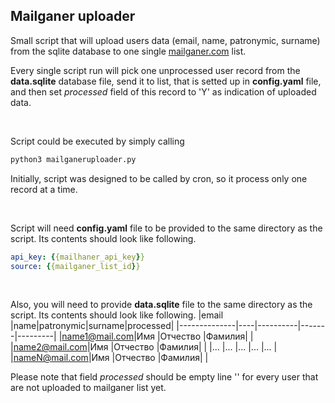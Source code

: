 ## Mailganer uploader

Small script that will upload users data (email, name, patronymic, surname) from the sqlite database to one single [mailganer.com]([https://link](https://mailganer.com/)) list.

Every single script run will pick one unprocessed user record from the **data.sqlite** database file, send it to list, that is setted up in **config.yaml** file, and then set *processed* field of this record to 'Y' as indication of uploaded data.

<br>

Script could be executed by simply calling
```bash
python3 mailganeruploader.py
```
Initially, script was designed to be called by cron, so it process only one record at a time.

<br>

Script will need **config.yaml** file to be provided to the same directory as the script. Its contents should look like following.
```yaml
api_key: {{mailhaner_api_key}}
source: {{mailganer_list_id}}
```

<br>

Also, you will need to provide **data.sqlite** file to the same directory as the script. Its contents should look like following.
|email         |name|patronymic|surname|processed|
|--------------|----|----------|-------|---------|
|name1@mail.com|Имя |Отчество  |Фамилия|         |
|name2@mail.com|Имя |Отчество  |Фамилия|         |
|...           |... |...       |...    |...      |
|nameN@mail.com|Имя |Отчество  |Фамилия|         |

Please note that field *processed* should be empty line '' for every user that are not uploaded to mailganer list yet.